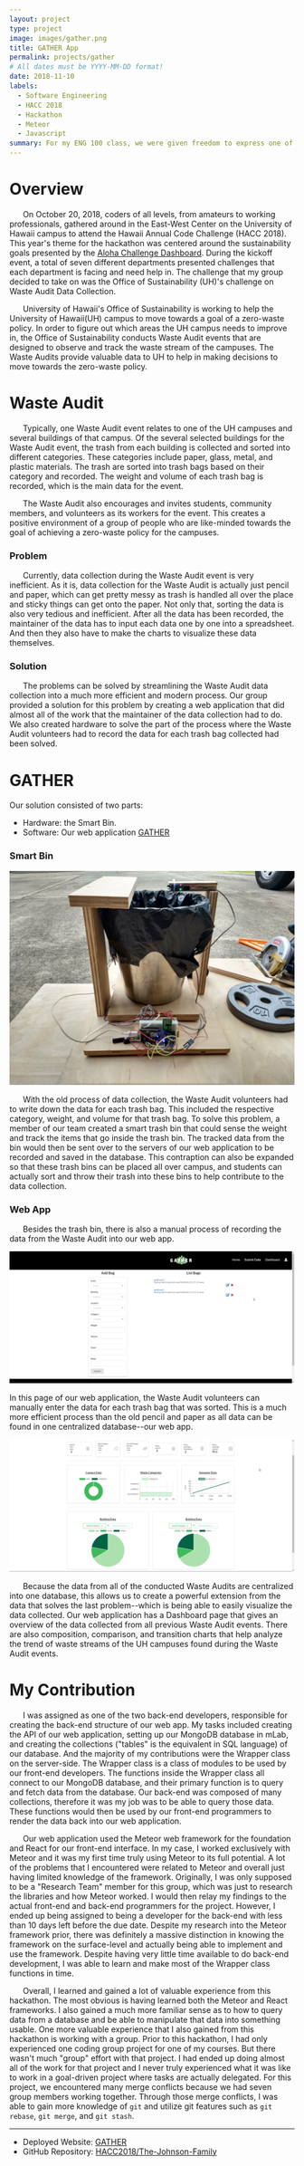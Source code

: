 ```yaml
---
layout: project
type: project
image: images/gather.png
title: GATHER App
permalink: projects/gather
# All dates must be YYYY-MM-DD format!
date: 2018-11-10
labels:
  - Software Engineering
  - HACC 2018
  - Hackathon
  - Meteor
  - Javascript
summary: For my ENG 100 class, we were given freedom to express one of our research papers into a different creative medium. I chose to express my English paper as a program.
---
```

# Overview
&nbsp;&nbsp;&nbsp;&nbsp;&nbsp;&nbsp;On October 20, 2018, coders of all levels, from amateurs to working professionals, gathered around in the East-West Center on the University of Hawaii campus to attend the Hawaii Annual Code Challenge (HACC 2018). This year's theme for the hackathon was centered around the sustainability goals presented by the [Aloha Challenge Dashboard](https://dashboard.hawaii.gov/aloha-challenge). During the kickoff event, a total of seven different departments presented challenges that each department is facing and need help in. The challenge that my group decided to take on was the Office of Sustainability (UH)'s challenge on Waste Audit Data Collection.

&nbsp;&nbsp;&nbsp;&nbsp;&nbsp;&nbsp;University of Hawaii's Office of Sustainability is working to help the University of Hawaii(UH) campus to move towards a goal of a zero-waste policy. In order to figure out which areas the UH campus needs to improve in, the Office of Sustainability conducts Waste Audit events that are designed to observe and track the waste stream of the campuses. The Waste Audits provide valuable data to UH to help in making decisions to move towards the zero-waste policy.

# Waste Audit
&nbsp;&nbsp;&nbsp;&nbsp;&nbsp;&nbsp;Typically, one Waste Audit event relates to one of the UH campuses and several buildings of that campus. Of the several selected buildings for the Waste Audit event, the trash from each building is collected and sorted into different categories. These categories include paper, glass, metal, and plastic materials. The trash are sorted into trash bags based on their category and recorded. The weight and volume of each trash bag is recorded, which is the main data for the event.

&nbsp;&nbsp;&nbsp;&nbsp;&nbsp;&nbsp;The Waste Audit also encourages and invites students, community members, and volunteers as its workers for the event. This creates a positive environment of a group of people who are like-minded towards the goal of achieving a zero-waste policy for the campuses.

### Problem
&nbsp;&nbsp;&nbsp;&nbsp;&nbsp;&nbsp;Currently, data collection during the Waste Audit event is very inefficient. As it is, data collection for the Waste Audit is actually just pencil and paper, which can get pretty messy as trash is handled all over the place and sticky things can get onto the paper. Not only that, sorting the data is also very tedious and inefficient. After all the data has been recorded, the maintainer of the data has to input each data one by one into a spreadsheet. And then they also have to make the charts to visualize these data themselves.

### Solution
&nbsp;&nbsp;&nbsp;&nbsp;&nbsp;&nbsp;The problems can be solved by streamlining the Waste Audit data collection into a much more efficient and modern process. Our group provided a solution for this problem by creating a web application that did almost all of the work that the maintainer of the data collection had to do. We also created hardware to solve the part of the process where the Waste Audit volunteers had to record the data for each trash bag collected had been solved.

# GATHER

Our solution consisted of two parts:
* Hardware: the Smart Bin.
* Software: Our web application [GATHER](http://gather.meteorapp.com/#/)

### Smart Bin
<img class="ui image circular centered" src="../images/trashbin.jpg">

&nbsp;&nbsp;&nbsp;&nbsp;&nbsp;&nbsp;With the old process of data collection, the Waste Audit volunteers had to write down the data for each trash bag. This included the respective category, weight, and volume for that trash bag. To solve this problem, a member of our team created a smart trash bin that could sense the weight and track the items that go inside the trash bin. The tracked data from the bin would then be sent over to the servers of our web application to be recorded and saved in the database. This contraption can also be expanded so that these trash bins can be placed all over campus, and students can actually sort and throw their trash into these bins to help contribute to the data collection.

### Web App
&nbsp;&nbsp;&nbsp;&nbsp;&nbsp;&nbsp;Besides the trash bin, there is also a manual process of recording the data from the Waste Audit into our web app.

<img class="ui image centered" src="../images/gatherapp1.png">

In this page of our web application, the Waste Audit volunteers can manually enter the data for each trash bag that was sorted. This is a much more efficient process than the old pencil and paper as all data can be found in one centralized database--our web app.

<img class="ui image centered" src="../images/gatherapp2.png">

&nbsp;&nbsp;&nbsp;&nbsp;&nbsp;&nbsp;Because the data from all of the conducted Waste Audits are centralized into one database, this allows us to create a powerful extension from the data that solves the last problem--which is being able to easily visualize the data collected. Our web application has a Dashboard page that gives an overview of the data collected from all previous Waste Audit events. There are also composition, comparison, and transition charts that help analyze the trend of waste streams of the UH campuses found during the Waste Audit events.

# My Contribution
&nbsp;&nbsp;&nbsp;&nbsp;&nbsp;&nbsp;I was assigned as one of the two back-end developers, responsible for creating the back-end structure of our web app. My tasks included creating the API of our web application, setting up our MongoDB database in mLab, and creating the collections ("tables" is the equivalent in SQL language) of our database. And the majority of my contributions were the Wrapper class on the server-side. The Wrapper class is a class of modules to be used by our front-end developers. The functions inside the Wrapper class all connect to our MongoDB database, and their primary function is to query and fetch data from the database. Our back-end was composed of many collections, therefore it was my job was to be able to query those data. These functions would then be used by our front-end programmers to render the data back into our web application.

&nbsp;&nbsp;&nbsp;&nbsp;&nbsp;&nbsp;Our web application used the Meteor web framework for the foundation and React for our front-end interface. In my case, I worked exclusively with Meteor and it was my first time truly using Meteor to its full potential. A lot of the problems that I encountered were related to Meteor and overall just having limited knowledge of the framework. Originally, I was only supposed to be a "Research Team" member for this group, which was just to research the libraries and how Meteor worked. I would then relay my findings to the actual front-end and back-end programmers for the project. However, I ended up being assigned to being a developer for the back-end with less than 10 days left before the due date. Despite my research into the Meteor framework prior, there was definitely a massive distinction in knowing the framework on the surface-level and actually being able to implement and use the framework. Despite having very little time available to do back-end development, I was able to learn and make most of the Wrapper class functions in time.

&nbsp;&nbsp;&nbsp;&nbsp;&nbsp;&nbsp;Overall, I learned and gained a lot of valuable experience from this hackathon. The most obvious is having learned both the Meteor and React frameworks. I also gained a much more familiar sense as to how to query data from a database and be able to manipulate that data into something usable. One more valuable experience that I also gained from this hackathon is working with a group. Prior to this hackathon, I had only experienced one coding group project for one of my courses. But there wasn't much "group" effort with that project. I had ended up doing almost all of the work for that project and I never truly experienced what it was like to work in a goal-driven project where tasks are actually delegated. For this project, we encountered many merge conflicts because we had seven group members working together. Through those merge conflicts, I was able to gain more knowledge of `git` and utilize git features such as `git rebase`, `git merge`, and `git stash`.

---
* Deployed Website: [GATHER](http://gather.meteorapp.com/#/)
* GitHub Repository: <a href="https://github.com/HACC2018/The-Johnson-Family"><i class="large github icon"></i>HACC2018/The-Johnson-Family</a>



